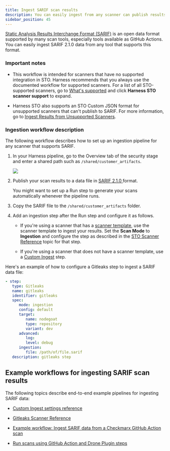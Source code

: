 ```yaml
---
title: Ingest SARIF scan results
description: You can easily ingest from any scanner can publish results in SARIF format.
sidebar_position: 45
---
```


[Static Analysis Results Interchange Format (SARIF)](https://docs.github.com/en/code-security/code-scanning/integrating-with-code-scanning/sarif-support-for-code-scanning) is an open data format supported by many scan tools, especially tools available as GitHub Actions. You can easily ingest SARIF 2.1.0 data from any tool that supports this format. 

### Important notes

- This workflow is intended for scanners that have no supported integration in STO. Harness recommends that you always use the documented workflow for supported scanners. For a list of all STO-supported scanners, go to [What's supported](/docs/security-testing-orchestration/whats-supported) and click **Harness STO scanner support** to expand.

- Harness STO also supports an STO Custom JSON format for unsupported scanners that can't publish to SARIF. For more information, go to [Ingest Results from Unsupported Scanners](/docs/security-testing-orchestration/use-sto/orchestrate-and-ingest/ingesting-issues-from-other-scanners.md).  

### Ingestion workflow description

The following workflow describes how to set up an ingestion pipeline for any scanner that supports SARIF. 

1. In your Harness pipeline, go to the Overview tab of the security stage and enter a shared path such as `/shared/customer_artifacts`.
 
   ![](../static/ingesting-issues-from-other-scanners-00.png)

2. Publish your scan results to a data file in [SARIF 2.1.0 ](https://docs.oasis-open.org/sarif/sarif/v2.1.0/sarif-v2.1.0.html) format.  

   You might want to set up a Run step to generate your scans automatically whenever the pipeline runs. 

3. Copy the SARIF file to the `/shared/customer_artifacts` folder. 

3. Add an ingestion step after the Run step and configure it as follows.

   - If you're using a scanner that has a [scanner template](/docs/security-testing-orchestration/sto-techref-category/security-step-settings-reference#security-steps-and-scanner-templates), use the scanner template to ingest your results. Set the **Scan Mode** to **Ingestion** and configure the step as described in the [STO Scanner Reference](/docs/category/sto-technical-reference) topic for that step. 
   
   - If you're using a scanner that does not have a scanner template, use a [Custom Ingest](/docs/security-testing-orchestration/sto-techref-category/custom-ingest-reference) step. 
 
Here's an example of how to configure a Gitleaks step to ingest a SARIF data file:

```yaml
- step:
   type: Gitleaks
   name: gitleaks
   identifier: gitleaks
   spec:
      mode: ingestion
      config: default
      target:
         name: nodegoat
         type: repository
         variant: dev
      advanced:
         log:
         level: debug
      ingestion:
         file: /path/of/file.sarif
   description: gitleaks step
```



## Example workflows for ingesting SARIF scan results

The following topics describe end-to-end example pipelines for ingesting SARIF data:

- [Custom Ingest settings reference](/docs/security-testing-orchestration/sto-techref-category/custom-ingest-reference)

- [Gitleaks Scanner Reference](/docs/security-testing-orchestration/sto-techref-category/gitleaks-scanner-reference)

- [Example workflow: Ingest SARIF data from a Checkmarx GitHub Action scan](/docs/security-testing-orchestration/sto-techref-category/checkmarx-scanner-reference)

- [Run scans using GitHub Action and Drone Plugin steps](/docs/security-testing-orchestration/use-sto/orchestrate-and-ingest/run-scans-using-github-actions)


